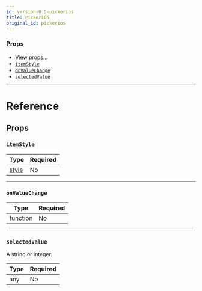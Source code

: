 ```yaml
---
id: version-0.5-pickerios
title: PickerIOS
original_id: pickerios
---
```


### Props

- [View props...](view.md#props)
- [`itemStyle`](pickerios.md#itemstyle)
- [`onValueChange`](pickerios.md#onvaluechange)
- [`selectedValue`](pickerios.md#selectedvalue)

---

# Reference

## Props

### `itemStyle`

| Type                         | Required |
| ---------------------------- | -------- |
| [style](text-style-props.md) | No       |

---

### `onValueChange`

| Type     | Required |
| -------- | -------- |
| function | No       |

---

### `selectedValue`

A string or integer.

| Type | Required |
| ---- | -------- |
| any  | No       |
